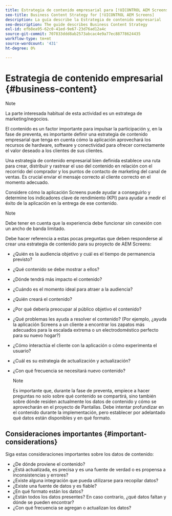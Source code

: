 ```yaml
---
title: Estrategia de contenido empresarial para [!UICONTROL AEM Screens]
seo-title: Business Content Strategy for [!UICONTROL AEM Screens]
description: La guía describe la Estrategia de contenido empresarial
seo-description: The guide describes Business Content Strategy
exl-id: efb8ea95-62c0-41ed-9e67-23d76ad12a4c
source-git-commit: 707833ddd8ab2573abcac4e9a77ec88778624435
workflow-type: tm+mt
source-wordcount: '431'
ht-degree: 0%

---
```


# Estrategia de contenido empresarial {#business-content}

>[!NOTE]
>
>La parte interesada habitual de esta actividad es un estratega de marketing/negocios.

El contenido es un factor importante para impulsar la participación y, en la fase de preventa, es importante definir una estrategia de contenido empresarial que tenga en cuenta cómo la aplicación aprovechará los recursos de hardware, software y conectividad para ofrecer correctamente el valor deseado a los clientes de sus clientes.

Una estrategia de contenido empresarial bien definida establece una ruta para crear, distribuir y rastrear el uso del contenido en relación con el recorrido del comprador y los puntos de contacto de marketing del canal de ventas. Es crucial enviar el mensaje correcto al cliente correcto en el momento adecuado.

Considere cómo la aplicación Screens puede ayudar a conseguirlo y determine los indicadores clave de rendimiento (KPI) para ayudar a medir el éxito de la aplicación en la entrega de ese contenido.

>[!NOTE]
>
>Debe tener en cuenta que la experiencia debe funcionar sin conexión con un ancho de banda limitado.

Debe hacer referencia a estas pocas preguntas que deben responderse al crear una estrategia de contenido para su proyecto de AEM Screens:

* ¿Quién es la audiencia objetivo y cuál es el tiempo de permanencia previsto?
* ¿Qué contenido se debe mostrar a ellos?
* ¿Dónde tendrá más impacto el contenido?
* ¿Cuándo es el momento ideal para atraer a la audiencia?
* ¿Quién creará el contenido?
* ¿Por qué debería preocupar al público objetivo el contenido?
* ¿Qué problemas les ayuda a resolver el contenido? (Por ejemplo, ¿ayuda la aplicación Screens a un cliente a encontrar los zapatos más adecuados para la escalada extrema o un electrodoméstico perfecto para su nuevo hogar?)
* ¿Cómo interactúa el cliente con la aplicación o cómo experimenta el usuario?
* ¿Cuál es su estrategia de actualización y actualización?
* ¿Con qué frecuencia se necesitará nuevo contenido?

   >[!NOTE]
   >
   >Es importante que, durante la fase de preventa, empiece a hacer preguntas no solo sobre qué contenido se compartirá, sino también sobre dónde residen actualmente los datos de contenido y cómo se aprovecharán en el proyecto de Pantallas. Debe intentar profundizar en el contenido durante la implementación, pero establecer por adelantado qué datos están disponibles y en qué formato.

## Consideraciones importantes {#important-considerations}

Siga estas consideraciones importantes sobre los datos de contenido:

* ¿De dónde proviene el contenido?
* ¿Está actualizada, es precisa y es una fuente de verdad o es propensa a inconsistencias y errores?
* ¿Existe alguna integración que pueda utilizarse para recopilar datos?
* ¿Existe una fuente de datos y es fiable?
* ¿En qué formato están los datos?
* ¿Están todos los datos presentes? En caso contrario, ¿qué datos faltan y dónde se pueden encontrar?
* ¿Con qué frecuencia se agregan o actualizan los datos?
